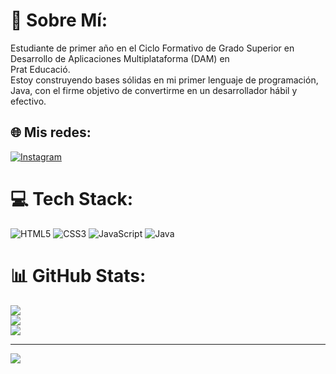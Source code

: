 # 💫 Sobre Mí:
Estudiante de primer año en el Ciclo Formativo de Grado Superior en Desarrollo de Aplicaciones Multiplataforma (DAM) en <br>Prat Educació. <br>Estoy construyendo bases sólidas en mi primer lenguaje de programación, Java, con el firme objetivo de convertirme en un desarrollador hábil y efectivo.


## 🌐 Mis redes:
[![Instagram](https://img.shields.io/badge/Instagram-%23E4405F.svg?logo=Instagram&logoColor=white)](https://instagram.com/cristo.ge) 

# 💻 Tech Stack:
![HTML5](https://img.shields.io/badge/html5-%23E34F26.svg?style=for-the-badge&logo=html5&logoColor=white) ![CSS3](https://img.shields.io/badge/css3-%231572B6.svg?style=for-the-badge&logo=css3&logoColor=white) ![JavaScript](https://img.shields.io/badge/javascript-%23323330.svg?style=for-the-badge&logo=javascript&logoColor=%23F7DF1E) ![Java](https://img.shields.io/badge/java-%23ED8B00.svg?style=for-the-badge&logo=openjdk&logoColor=white)
# 📊 GitHub Stats:
![](https://github-readme-stats.vercel.app/api?username=cristoge&theme=omni&hide_border=false&include_all_commits=false&count_private=false)<br/>
![](https://github-readme-streak-stats.herokuapp.com/?user=cristoge&theme=omni&hide_border=false)<br/>
![](https://github-readme-stats.vercel.app/api/top-langs/?username=cristoge&theme=omni&hide_border=false&include_all_commits=false&count_private=false&layout=compact)

---
[![](https://visitcount.itsvg.in/api?id=cristoge&icon=7&color=11)](https://visitcount.itsvg.in)

<!-- Proudly created with GPRM ( https://gprm.itsvg.in ) -->
